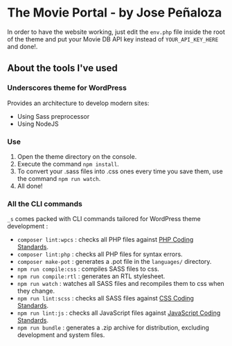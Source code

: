 The Movie Portal - by Jose Peñaloza
===

In order to have the website working, just edit the `env.php` file inside the root of the theme and put your Movie DB API key instead of `YOUR_API_KEY_HERE` and done!.

About the tools I've used
---------------

### Underscores theme for WordPress

Provides an architecture to develop modern sites:

- Using Sass preprocessor
- Using NodeJS

### Use

1. Open the theme directory on the console.
2. Execute the command `npm install`.
3. To convert your .sass files into .css ones every time you save them, use the command `npm run watch`.
4. All done!

### All the CLI commands

`_s` comes packed with CLI commands tailored for WordPress theme development :

- `composer lint:wpcs` : checks all PHP files against [PHP Coding Standards](https://developer.wordpress.org/coding-standards/wordpress-coding-standards/php/).
- `composer lint:php` : checks all PHP files for syntax errors.
- `composer make-pot` : generates a .pot file in the `languages/` directory.
- `npm run compile:css` : compiles SASS files to css.
- `npm run compile:rtl` : generates an RTL stylesheet.
- `npm run watch` : watches all SASS files and recompiles them to css when they change.
- `npm run lint:scss` : checks all SASS files against [CSS Coding Standards](https://developer.wordpress.org/coding-standards/wordpress-coding-standards/css/).
- `npm run lint:js` : checks all JavaScript files against [JavaScript Coding Standards](https://developer.wordpress.org/coding-standards/wordpress-coding-standards/javascript/).
- `npm run bundle` : generates a .zip archive for distribution, excluding development and system files.
